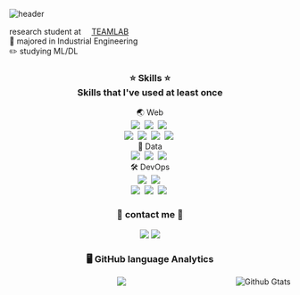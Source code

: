 ![header](https://capsule-render.vercel.app/api?type=Rect&color=ABCDED&height=200&section=header&text=Seongwoo%20Jo&fontSize=70)

<p>
  <a> research student at <a href="https://github.com/TeamLab"><img src="https://avatars.githubusercontent.com/u/8847097?s=200&v=4" width="15px;" height="15px;"/>TEAMLAB</a> <br>
  📖 majored in Industrial Engineering <br>
  ✏️ studying ML/DL
</p>

<h3 align="center">⭐️ Skills ⭐️<br> Skills that I've used at least once </h3>
<p align="center">
  🌏 Web <br>
  <img src="https://img.shields.io/badge/HTML5-E34F26?style=flat-square&logo=HTML5&logoColor=white"/></a>&nbsp 
  <img src="https://img.shields.io/badge/CSS3-1572B6?style=flat-square&logo=CSS3&logoColor=white"/></a>&nbsp
  <img src="https://img.shields.io/badge/JavaScript-F7DF1E?style=flat-square&logo=JavaScript&logoColor=white"/></a>&nbsp 
  <br>
  <img src="https://img.shields.io/badge/Vue.js-4FC08D?style=flat-square&logo=Vue.js&logoColor=white"/></a>&nbsp
  <img src="https://img.shields.io/badge/Node.js-339933?style=flat-square&logo=Node.js&logoColor=white"/></a>&nbsp 
  <img src="https://img.shields.io/badge/jQuery-0769AD?style=flat-square&logo=jQuery&logoColor=white"/></a>&nbsp 
  <img src="https://img.shields.io/badge/Express.js-000000?style=flat-square&logo=Express&logoColor=white"/></a>&nbsp 
  <br>
    📝 Data <br>
    <img src="https://img.shields.io/badge/Python-3776AB?style=flat-square&logo=Python&logoColor=white"/></a>&nbsp
    <img src="https://img.shields.io/badge/Pandas-150458?style=flat-square&logo=Pandas&logoColor=white"/></a>&nbsp
    <img src="https://img.shields.io/badge/MYSQL-4479A1?style=flat-square&logo=MYSQL&logoColor=white"/></a>&nbsp
    <br>
    🛠 DevOps <br>
    <img src="https://img.shields.io/badge/GitHub-black?style=flat-square&logo=GitHub&logoColor=white"/></a>&nbsp
    <img src="https://img.shields.io/badge/VisualStudioCode-007ACC?style=flat-square&logo=VisualStudioCode&logoColor=white"/></a>&nbsp
    <br>
    <img src="https://img.shields.io/badge/Slack-4A154B?style=flat-square&logo=Slack&logoColor=white"/></a>&nbsp 
    <img src="https://img.shields.io/badge/Git-red?style=flat-square&logo=Git&logoColor=white"/></a>&nbsp
    <img src="https://img.shields.io/badge/Notion-white?style=flat-square&logo=Notion&logoColor=black"/></a>&nbsp 
</p>
<h3 align="center"> 🙂 contact me 🙂</h3>
<p align="center">
  <a href="mailto:jsw6872@gmail.com"><img src="https://img.shields.io/badge/jsw6872@gmail.com-EA4335?style=flat&logo=Gmail&logoColor=white"/></a>
  <a href="https://www.instagram.com/tjddn623"><img src="https://img.shields.io/badge/-tjddn623-E4405F?style=flat&logo=Instagram&logoColor=white"/></a>
</p>

<h3 align="center">🖥 GitHub language Analytics</h3>
<p align="center">
  <a href="https://github.com/jsw6872">
    <img src="https://github-readme-stats.vercel.app/api/top-langs/?username=jsw6872&theme=gruvbox" />
  </a>
   <a href="https://github.com/jsw6872">
    <img align="right" src="https://github-readme-stats.vercel.app/api?username=jsw6872&show_icons=true&theme=gruvbox&line_height=27" alt="Github Gtats"/>
  </a>
</p>
